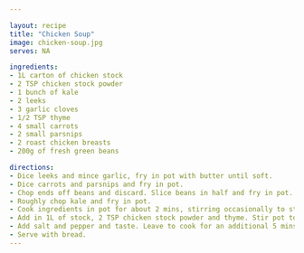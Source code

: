 ```yaml
---

layout: recipe
title: "Chicken Soup"
image: chicken-soup.jpg
serves: NA

ingredients:
- 1L carton of chicken stock
- 2 TSP chicken stock powder
- 1 bunch of kale
- 2 leeks
- 3 garlic cloves
- 1/2 TSP thyme
- 4 small carrots 
- 2 small parsnips
- 2 roast chicken breasts
- 200g of fresh green beans

directions:
- Dice leeks and mince garlic, fry in pot with butter until soft.
- Dice carrots and parsnips and fry in pot. 
- Chop ends off beans and discard. Slice beans in half and fry in pot.
- Roughly chop kale and fry in pot.
- Cook ingredients in pot for about 2 mins, stirring occasionally to stop from sticking. 
- Add in 1L of stock, 2 TSP chicken stock powder and thyme. Stir pot to combine and then put the lid on and leave to cook on Medium for 20 mins
- Add salt and pepper and taste. Leave to cook for an additional 5 mins. 
- Serve with bread. 
---
```


